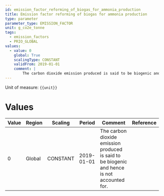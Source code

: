 ```yaml
---
id: emission_factor_reforming_of_biogas_for_ammonia_production
title: Emission factor reforming of biogas for ammonia production
type: parameter
parameter_type: EMISSION_FACTOR
unit: g_co2e_tonne
tags:
  - emission_factors
  - PRIO_GLOBAL
values:
  - value: 0
    global: True
    scalingType: CONSTANT
    validFrom: 2019-01-01
    comment: |
        The carbon dioxide emission produced is said to be biogenic and hence is not accounted for.
---
```



Unit of measure: `{{unit}}`


# Values


| Value | Region | Scaling | Period | Comment | Reference |
|-------|--------|---------|--------|---------|-----------|
| 0 | Global | CONSTANT | 2019-01-01 | The carbon dioxide emission produced is said to be biogenic and hence is not accounted for. |  |


